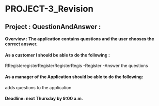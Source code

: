 # PROJECT-3_Revision
## Project :  QuestionAndAnswer :

#### Overview : The application contains questions and the user chooses the correct answer. 

#### As a customer I should be able to do the following :
 RRegisteregisterRegisterRegisterRegis
-Register
-Answer the questions
#### As a manager of the   Application should be able to do the following:

adds questions to the application
 




#### Deadline: next Thursday by 9:00 a.m.
